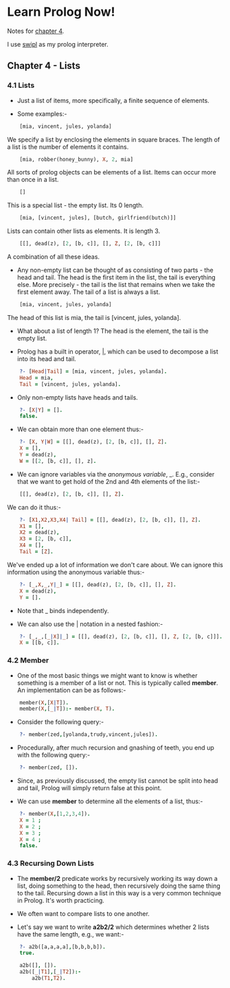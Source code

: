 <link href="http://kevinburke.bitbucket.org/markdowncss/markdown.css" rel="stylesheet"></link>

Learn Prolog Now!
=================

Notes for [chapter 4](http://www.learnprolognow.org/lpnpage.php?pagetype=html&pageid=lpn-htmlch4).

I use [swipl](http://www.swi-prolog.org/) as my prolog interpreter.

Chapter 4 - Lists
-----------------

### 4.1 Lists ###

* Just a list of items, more specifically, a finite sequence of elements.

* Some examples:-

```prolog
    [mia, vincent, jules, yolanda]
```

We specify a list by enclosing the elements in square braces. The length of a list is the
number of elements it contains.

```prolog
    [mia, robber(honey_bunny), X, 2, mia]
```

All sorts of prolog objects can be elements of a list. Items can occur more than once in a list.

```prolog
    []
```

This is a special list - the empty list. Its 0 length.

```prolog
    [mia, [vincent, jules], [butch, girlfriend(butch)]]
```

Lists can contain other lists as elements. It is length 3.

```prolog
    [[], dead(z), [2, [b, c]], [], Z, [2, [b, c]]]
```

A combination of all these ideas.

* Any non-empty list can be thought of as consisting of two parts - the head and tail. The head
  is the first item in the list, the tail is everything else. More precisely - the tail is the
  list that remains when we take the first element away. The tail of a list is always a
  list.

```prolog
    [mia, vincent, jules, yolanda]
```

The head of this list is mia, the tail is [vincent, jules, yolanda].

* What about a list of length 1? The head is the element, the tail is the empty list.

* Prolog has a built in operator, |, which can be used to decompose a list into its head and
  tail.

```prolog
    ?- [Head|Tail] = [mia, vincent, jules, yolanda].
    Head = mia,
    Tail = [vincent, jules, yolanda].
```

* Only non-empty lists have heads and tails.

```prolog
    ?- [X|Y] = [].
    false.
```

* We can obtain more than one element thus:-

```prolog
    ?- [X, Y|W] = [[], dead(z), [2, [b, c]], [], Z].
    X = [],
    Y = dead(z),
    W = [[2, [b, c]], [], z].
```

* We can ignore variables via the *anonymous variable*, _. E.g., consider that we want to get
  hold of the 2nd and 4th elements of the list:-

```prolog
    [[], dead(z), [2, [b, c]], [], Z].
```

We can do it thus:-

```prolog
    ?- [X1,X2,X3,X4| Tail] = [[], dead(z), [2, [b, c]], [], Z].
    X1 = [],
    X2 = dead(z),
    X3 = [2, [b, c]],
    X4 = [],
    Tail = [Z].
```

We've ended up a lot of information we don't care about. We can ignore this information using
the anonymous variable thus:-

```prolog
    ?- [_,X,_,Y|_] = [[], dead(z), [2, [b, c]], [], Z].
    X = dead(z),
    Y = [].
```

* Note that _ binds independently.

* We can also use the | notation in a nested fashion:-

```prolog
    ?- [_,_,[_|X]|_] = [[], dead(z), [2, [b, c]], [], Z, [2, [b, c]]].
    X = [[b, c]].
```

### 4.2 Member ###

* One of the most basic things we might want to know is whether something is a member of a list
  or not. This is typically called __member__. An implementation can be as follows:-

```prolog
    member(X,[X|T]).
    member(X,[_|T]):- member(X, T).
```

* Consider the following query:-

```prolog
    ?- member(zed,[yolanda,trudy,vincent,jules]).
```

* Procedurally, after much recursion and gnashing of teeth, you end up with the following
  query:-

```prolog
    ?- member(zed, []).
```

* Since, as previously discussed, the empty list cannot be split into head and tail, Prolog
  will simply return false at this point.

* We can use __member__ to determine all the elements of a list, thus:-

```prolog
    ?- member(X,[1,2,3,4]).
    X = 1 ;
    X = 2 ;
    X = 3 ;
    X = 4 ;
    false.
```

### 4.3 Recursing Down Lists ###

* The __member/2__ predicate works by recursively working its way down a list, doing something
  to the head, then recursively doing the same thing to the tail. Recursing down a list in this
  way is a very common technique in Prolog. It's worth practicing.

* We often want to compare lists to one another.

* Let's say we want to write __a2b2/2__ which determines whether 2 lists have the same length,
  e.g., we want:-

```prolog
    ?- a2b([a,a,a,a],[b,b,b,b]).
    true.

    a2b([], []).
    a2b([_|T1],[_|T2]):-
        a2b(T1,T2).
```
